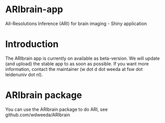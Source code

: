# ARIbrain-app
All-Resolutions Inference (ARI) for brain imaging - Shiny application

# Introduction
The ARIbrain app is currently on available as beta-version. We will update (and upload) the stable app to as soon as possible. If you want more information, contact the maintainer (w dot d dot weeda at fsw dot leidenuniv dot nl).

# ARIbrain package
You can use the ARIbrain package to do ARI, see github.com/wdweeda/ARIbrain
